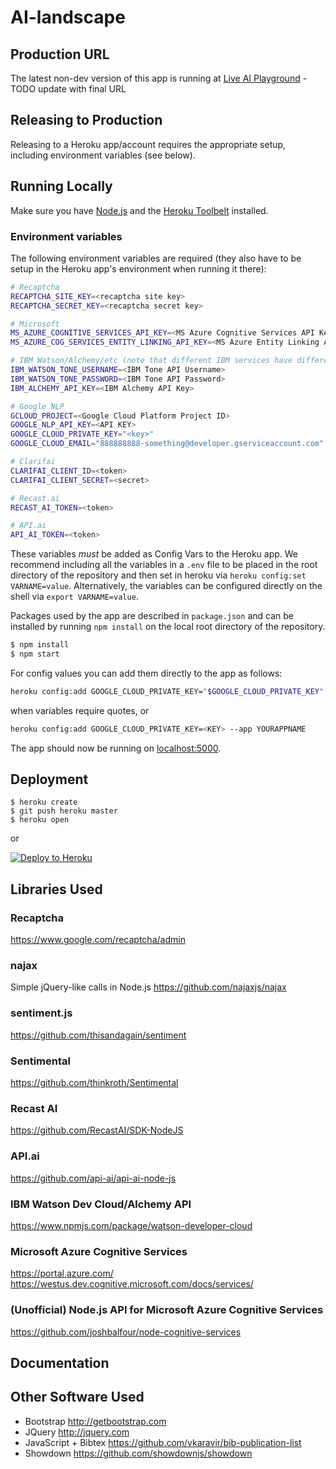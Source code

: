 # AI-landscape

## Production URL
The latest non-dev version of this app is running at [Live AI Playground](http://localhost) - TODO update with final URL

## Releasing to Production
Releasing to a Heroku app/account requires the appropriate setup, including environment variables (see below).

## Running Locally

Make sure you have [Node.js](http://nodejs.org/) and the [Heroku Toolbelt](https://toolbelt.heroku.com/) installed.

### Environment variables

The following environment variables are required (they also have to be setup in the Heroku app's environment when running it there):
```sh
# Recaptcha
RECAPTCHA_SITE_KEY=<recaptcha site key>
RECAPTCHA_SECRET_KEY=<recaptcha secret key>

# Microsoft
MS_AZURE_COGNITIVE_SERVICES_API_KEY=<MS Azure Cognitive Services API Key>
MS_AZURE_COG_SERVICES_ENTITY_LINKING_API_KEY=<MS Azure Entity Linking API Key>

# IBM Watson/Alchemy/etc (note that different IBM services have different auth requirements)
IBM_WATSON_TONE_USERNAME=<IBM Tone API Username>
IBM_WATSON_TONE_PASSWORD=<IBM Tone API Password>
IBM_ALCHEMY_API_KEY=<IBM Alchemy API Key>

# Google NLP
GCLOUD_PROJECT=<Google Cloud Platform Project ID>
GOOGLE_NLP_API_KEY=<API KEY>
GOOGLE_CLOUD_PRIVATE_KEY="<key>"
GOOGLE_CLOUD_EMAIL="888888888-something@developer.gserviceaccount.com"

# Clarifai
CLARIFAI_CLIENT_ID=<token>
CLARIFAI_CLIENT_SECRET=<secret>

# Recast.ai
RECAST_AI_TOKEN=<token>

# API.ai
API_AI_TOKEN=<token>
```

These variables _must_ be added as Config Vars to the Heroku app. We recommend including all the variables in a `.env` file to be placed in the root directory of the repository and then set in heroku via `heroku config:set VARNAME=value`. Alternatively, the variables can be configured directly on the shell via `export VARNAME=value`.

Packages used by the app are described in `package.json` and can be installed by running `npm install` on the local root directory of the repository.

```sh
$ npm install
$ npm start
```

For config values you can add them directly to the app as follows:
```sh
heroku config:add GOOGLE_CLOUD_PRIVATE_KEY="$GOOGLE_CLOUD_PRIVATE_KEY" --app YOURAPPNAME
```
when variables require quotes, or
```sh
heroku config:add GOOGLE_CLOUD_PRIVATE_KEY=<KEY> --app YOURAPPNAME
```

The app should now be running on [localhost:5000](http://localhost:5000/).

## Deployment

```
$ heroku create
$ git push heroku master
$ heroku open
```
or

[![Deploy to Heroku](https://www.herokucdn.com/deploy/button.png)](https://heroku.com/deploy)

## Libraries Used

### Recaptcha
https://www.google.com/recaptcha/admin

### najax
Simple jQuery-like calls in Node.js
https://github.com/najaxjs/najax

### sentiment.js
https://github.com/thisandagain/sentiment

### Sentimental
https://github.com/thinkroth/Sentimental

### Recast AI
https://github.com/RecastAI/SDK-NodeJS

### API.ai
https://github.com/api-ai/api-ai-node-js

### IBM Watson Dev Cloud/Alchemy API
https://www.npmjs.com/package/watson-developer-cloud

### Microsoft Azure Cognitive Services
https://portal.azure.com/
https://westus.dev.cognitive.microsoft.com/docs/services/

### (Unofficial) Node.js API for Microsoft Azure Cognitive Services
https://github.com/joshbalfour/node-cognitive-services


## Documentation


## Other Software Used

* Bootstrap http://getbootstrap.com
* JQuery http://jquery.com
* JavaScript + Bibtex https://github.com/vkaravir/bib-publication-list
* Showdown https://github.com/showdownjs/showdown
